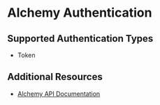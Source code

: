 # Alchemy Authentication

## Supported Authentication Types
- Token

## Additional Resources

- [Alchemy API Documentation](https://docs.alchemy.com) 